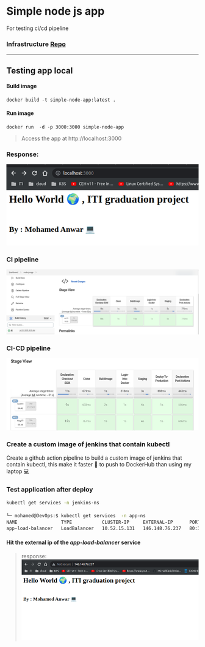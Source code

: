 # Simple node js app 
For testing ci/cd pipeline 

### Infrastructure [Repo ](https://github.com/mohamedanwer006/jenkins-gke-ci-cd)

---

## Testing app local

#### Build image
```
docker build -t simple-node-app:latest .
```

#### Run image
```
docker run  -d -p 3000:3000 simple-node-app
```

>Access the app at http://localhost:3000

### Response:

![test](assets/test.png)

### CI pipeline 

![test](./assets/ci.png)


### CI-CD pipeline

![Create deploy stage](./assets/ci-cd.png)


### Create a custom image of jenkins that contain kubectl
Create a github action pipeline to build a custom image of jenkins that contain kubectl,
this make it faster 🚀 to push to DockerHub than using my laptop 💻

### Test application after deploy

```bash
kubectl get services -n jenkins-ns

└─ mohamed@DevOps:$ kubectl get services  -n app-ns
NAME                TYPE           CLUSTER-IP     EXTERNAL-IP      PORT(S)        AGE
app-load-balancer   LoadBalancer   10.52.15.131   146.148.76.237   80:31744/TCP   6m44s

```

#### Hit the external ip of the ***app-load-balancer*** service

> response:
![jenkins](./assets/app.png)

